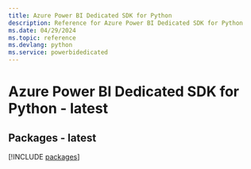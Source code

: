```yaml
---
title: Azure Power BI Dedicated SDK for Python
description: Reference for Azure Power BI Dedicated SDK for Python
ms.date: 04/29/2024
ms.topic: reference
ms.devlang: python
ms.service: powerbidedicated
---
```

# Azure Power BI Dedicated SDK for Python - latest
## Packages - latest
[!INCLUDE [packages](power-bi-dedicated-index.md)]